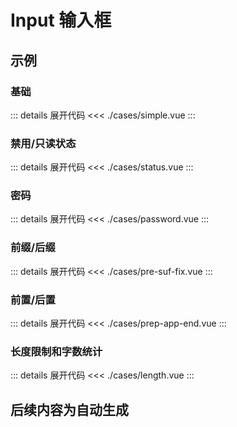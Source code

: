<script setup>
import Simple from './cases/simple.vue'
import Status from './cases/status.vue'
import Password from './cases/password.vue'
import PreSufFix from './cases/pre-suf-fix.vue'
import PrepAppEnd from './cases/prep-app-end.vue'
import Length from './cases/length.vue'
</script>

# Input 输入框

## 示例

### 基础

<Simple />

::: details 展开代码
<<< ./cases/simple.vue
:::

### 禁用/只读状态

<Status />

::: details 展开代码
<<< ./cases/status.vue
:::

### 密码

<Password />

::: details 展开代码
<<< ./cases/password.vue
:::

### 前缀/后缀

<PreSufFix />

::: details 展开代码
<<< ./cases/pre-suf-fix.vue
:::

### 前置/后置

<PrepAppEnd />

::: details 展开代码
<<< ./cases/prep-app-end.vue
:::

### 长度限制和字数统计

<Length />

::: details 展开代码
<<< ./cases/length.vue
:::

## 后续内容为自动生成

<!--@include: ./api.md{2,}-->
